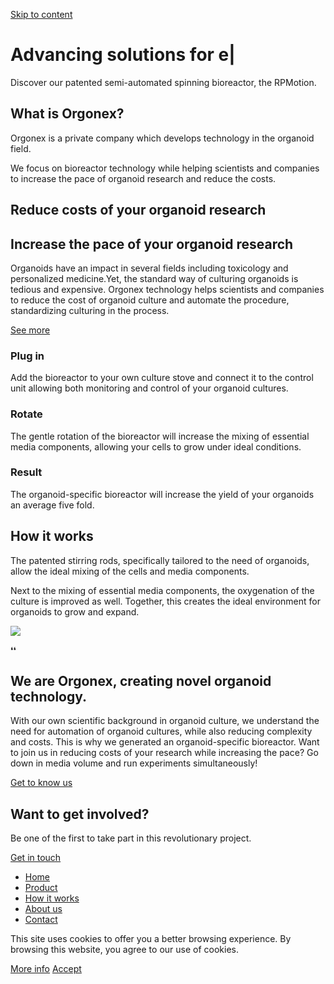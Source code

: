 [Skip to content](https://orgonex.com/#main)

# Advancing solutions for  e\|

Discover our patented semi-automated spinning bioreactor, the RPMotion.

## What is Orgonex?

Orgonex is a private company which develops technology in the organoid field.

We focus on bioreactor technology while helping scientists and companies to increase the pace of organoid research and reduce the costs.

## Reduce costs of your organoid research

## Increase the pace of your organoid research

Organoids have an impact in several fields including toxicology and personalized medicine.Yet, the standard way of culturing organoids is tedious and expensive. Orgonex technology helps scientists and companies to reduce the cost of organoid culture and automate the procedure, standardizing culturing in the process.

[See more](https://orgonex.com/product/)

### Plug in

Add the bioreactor to your own culture stove and connect it to the control unit allowing both monitoring and control of your organoid cultures.

### Rotate

The gentle rotation of the bioreactor will increase the mixing of essential media components, allowing your cells to grow under ideal conditions.

### Result

The organoid-specific bioreactor will increase the yield of your organoids an average five fold.

## How it works

The patented stirring rods, specifically tailored to the need of organoids, allow the ideal mixing of the cells and media components.

Next to the mixing of essential media components, the oxygenation of the culture is improved as well. Together, this creates the ideal environment for organoids to grow and expand.

![](https://orgonex.com/wp-content/uploads/2022/11/Bart-Spee.png)

❛❛

## We are Orgonex, creating novel organoid technology.

With our own scientific background in organoid culture, we understand the need for automation of organoid cultures, while also reducing complexity and costs. This is why we generated an organoid-specific bioreactor. Want to join us in reducing costs of your research while increasing the pace? Go down in media volume and run experiments simultaneously!

[Get to know us](https://orgonex.com/index.php/about-us/)

## Want to get involved?

Be one of the first to take part in this revolutionary project.

[Get in touch](https://orgonex.com/index.php/contact/)

- [Home](https://orgonex.com/)
- [Product](https://orgonex.com/product/)
- [How it works](https://orgonex.com/how-it-works/)
- [About us](https://orgonex.com/about-us/)
- [Contact](https://orgonex.com/contact/)

This site uses cookies to offer you a better browsing experience. By browsing this website, you agree to our use of cookies.

[More info](https://orgonex.com/privacy-policy/) [Accept](https://orgonex.com/#)